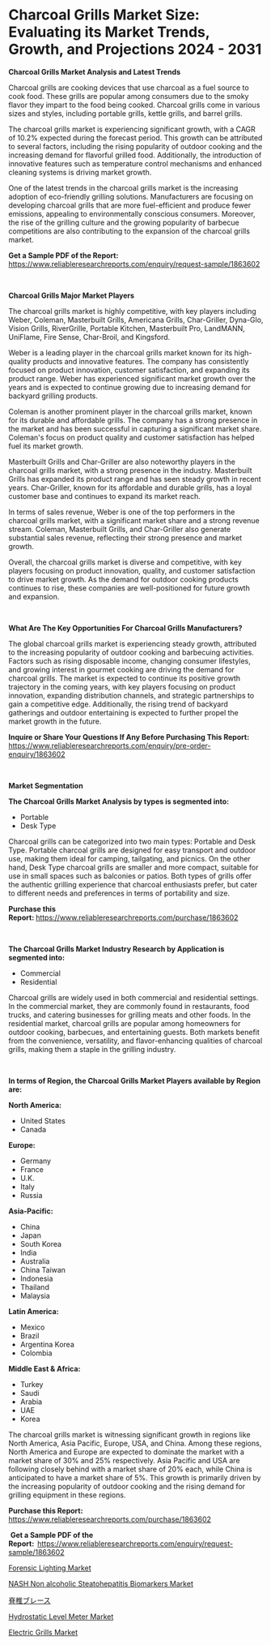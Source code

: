 <p><h1>Charcoal Grills Market Size: Evaluating its Market Trends, Growth, and Projections 2024 - 2031</h1></p><p><strong>Charcoal Grills Market Analysis and Latest Trends</strong></p>
<p><p>Charcoal grills are cooking devices that use charcoal as a fuel source to cook food. These grills are popular among consumers due to the smoky flavor they impart to the food being cooked. Charcoal grills come in various sizes and styles, including portable grills, kettle grills, and barrel grills.</p><p>The charcoal grills market is experiencing significant growth, with a CAGR of 10.2% expected during the forecast period. This growth can be attributed to several factors, including the rising popularity of outdoor cooking and the increasing demand for flavorful grilled food. Additionally, the introduction of innovative features such as temperature control mechanisms and enhanced cleaning systems is driving market growth.</p><p>One of the latest trends in the charcoal grills market is the increasing adoption of eco-friendly grilling solutions. Manufacturers are focusing on developing charcoal grills that are more fuel-efficient and produce fewer emissions, appealing to environmentally conscious consumers. Moreover, the rise of the grilling culture and the growing popularity of barbecue competitions are also contributing to the expansion of the charcoal grills market.</p></p>
<p><strong>Get a Sample PDF of the Report:&nbsp;</strong> <a href="https://www.reliableresearchreports.com/enquiry/request-sample/1863602">https://www.reliableresearchreports.com/enquiry/request-sample/1863602</a></p>
<p>&nbsp;</p>
<p><strong>Charcoal Grills Major Market Players</strong></p>
<p><p>The charcoal grills market is highly competitive, with key players including Weber, Coleman, Masterbuilt Grills, Americana Grills, Char-Griller, Dyna-Glo, Vision Grills, RiverGrille, Portable Kitchen, Masterbuilt Pro, LandMANN, UniFlame, Fire Sense, Char-Broil, and Kingsford.</p><p>Weber is a leading player in the charcoal grills market known for its high-quality products and innovative features. The company has consistently focused on product innovation, customer satisfaction, and expanding its product range. Weber has experienced significant market growth over the years and is expected to continue growing due to increasing demand for backyard grilling products.</p><p>Coleman is another prominent player in the charcoal grills market, known for its durable and affordable grills. The company has a strong presence in the market and has been successful in capturing a significant market share. Coleman's focus on product quality and customer satisfaction has helped fuel its market growth.</p><p>Masterbuilt Grills and Char-Griller are also noteworthy players in the charcoal grills market, with a strong presence in the industry. Masterbuilt Grills has expanded its product range and has seen steady growth in recent years. Char-Griller, known for its affordable and durable grills, has a loyal customer base and continues to expand its market reach.</p><p>In terms of sales revenue, Weber is one of the top performers in the charcoal grills market, with a significant market share and a strong revenue stream. Coleman, Masterbuilt Grills, and Char-Griller also generate substantial sales revenue, reflecting their strong presence and market growth.</p><p>Overall, the charcoal grills market is diverse and competitive, with key players focusing on product innovation, quality, and customer satisfaction to drive market growth. As the demand for outdoor cooking products continues to rise, these companies are well-positioned for future growth and expansion.</p></p>
<p>&nbsp;</p>
<p><strong>What Are The Key Opportunities For Charcoal Grills Manufacturers?</strong></p>
<p><p>The global charcoal grills market is experiencing steady growth, attributed to the increasing popularity of outdoor cooking and barbecuing activities. Factors such as rising disposable income, changing consumer lifestyles, and growing interest in gourmet cooking are driving the demand for charcoal grills. The market is expected to continue its positive growth trajectory in the coming years, with key players focusing on product innovation, expanding distribution channels, and strategic partnerships to gain a competitive edge. Additionally, the rising trend of backyard gatherings and outdoor entertaining is expected to further propel the market growth in the future.</p></p>
<p><strong>Inquire or Share Your Questions If Any Before Purchasing This Report:</strong> <a href="https://www.reliableresearchreports.com/enquiry/pre-order-enquiry/1863602">https://www.reliableresearchreports.com/enquiry/pre-order-enquiry/1863602</a></p>
<p>&nbsp;</p>
<p><strong>Market Segmentation</strong></p>
<p><strong>The Charcoal Grills Market Analysis by types is segmented into:</strong></p>
<p><ul><li>Portable</li><li>Desk Type</li></ul></p>
<p><p>Charcoal grills can be categorized into two main types: Portable and Desk Type. Portable charcoal grills are designed for easy transport and outdoor use, making them ideal for camping, tailgating, and picnics. On the other hand, Desk Type charcoal grills are smaller and more compact, suitable for use in small spaces such as balconies or patios. Both types of grills offer the authentic grilling experience that charcoal enthusiasts prefer, but cater to different needs and preferences in terms of portability and size.</p></p>
<p><strong>Purchase this Report:&nbsp;</strong><a href="https://www.reliableresearchreports.com/purchase/1863602">https://www.reliableresearchreports.com/purchase/1863602</a></p>
<p>&nbsp;</p>
<p><strong>The Charcoal Grills Market Industry Research by Application is segmented into:</strong></p>
<p><ul><li>Commercial</li><li>Residential</li></ul></p>
<p><p>Charcoal grills are widely used in both commercial and residential settings. In the commercial market, they are commonly found in restaurants, food trucks, and catering businesses for grilling meats and other foods. In the residential market, charcoal grills are popular among homeowners for outdoor cooking, barbecues, and entertaining guests. Both markets benefit from the convenience, versatility, and flavor-enhancing qualities of charcoal grills, making them a staple in the grilling industry.</p></p>
<p>&nbsp;</p>
<p><strong>In terms of Region, the Charcoal Grills Market Players available by Region are:</strong></p>
<p>
    <p> <strong> North America: </strong>
        <ul>
            <li>United States</li>
            <li>Canada</li>
        </ul>
        </p> 
    <p> <strong> Europe: </strong>
        <ul>
            <li>Germany</li>
            <li>France</li>
            <li>U.K.</li>
            <li>Italy</li>
            <li>Russia</li>
        </ul>
        </p> 
    <p> <strong> Asia-Pacific: </strong>
        <ul>
            <li>China</li>
            <li>Japan</li>
            <li>South Korea</li>
            <li>India</li>
            <li>Australia</li>
            <li>China Taiwan</li>
            <li>Indonesia</li>
            <li>Thailand</li>
            <li>Malaysia</li>
        </ul>
        </p> 
    <p> <strong> Latin America: </strong>
        <ul>
            <li>Mexico</li>
            <li>Brazil</li>
            <li>Argentina Korea</li>
            <li>Colombia</li>
        </ul>
        </p> 
    <p> <strong> Middle East & Africa: </strong>
        <ul>
            <li>Turkey</li>
            <li>Saudi</li>
            <li>Arabia</li>
            <li>UAE</li>
            <li>Korea</li>
        </ul>
    </p>
    </p>
<p><p>The charcoal grills market is witnessing significant growth in regions like North America, Asia Pacific, Europe, USA, and China. Among these regions, North America and Europe are expected to dominate the market with a market share of 30% and 25% respectively. Asia Pacific and USA are following closely behind with a market share of 20% each, while China is anticipated to have a market share of 5%. This growth is primarily driven by the increasing popularity of outdoor cooking and the rising demand for grilling equipment in these regions.</p></p>
<p><strong>Purchase this Report: </strong><a href="https://www.reliableresearchreports.com/purchase/1863602">https://www.reliableresearchreports.com/purchase/1863602</a></p>
<p>&nbsp;<strong>Get a Sample PDF of the Report:&nbsp;&nbsp;</strong><a href="https://www.reliableresearchreports.com/enquiry/request-sample/1863602">https://www.reliableresearchreports.com/enquiry/request-sample/1863602</a></p>
<p><strong></strong></p>
<p><p><a href="https://github.com/jerrycopelandthomaswsqd8q/Market-Research-Report-List-1/blob/main/forensic-lighting-market.md">Forensic Lighting Market</a></p><p><a href="https://issuu.com/reportprime-2/docs/nash-non-alcoholic-steatohepatitis-biomarkers-mark">NASH Non alcoholic Steatohepatitis Biomarkers Market</a></p><p><a href="https://github.com/jkjreqjscoxx7/Market-Research-Report-List-1/blob/main/48880844688.md">脊椎ブレース</a></p><p><a href="https://issuu.com/reportprime-2/docs/hydrostatic-level-meter-market-size-2030.pptx">Hydrostatic Level Meter Market</a></p><p><a href="https://github.com/brenzgnarento/Market-Research-Report-List-1/blob/main/electric-grills-market.md">Electric Grills Market</a></p></p>